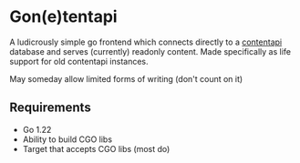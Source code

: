 # Gon(e)tentapi

A ludicrously simple go frontend which connects directly to a 
[contentapi](https://github.com/randomouscrap98/contentapi) database
and serves (currently) readonly content. Made specifically as 
life support for old contentapi instances. 

May someday allow limited forms of writing (don't count on it)

## Requirements

- Go 1.22
- Ability to build CGO libs
- Target that accepts CGO libs (most do)

